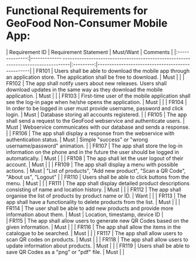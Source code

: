 # Functional Requirements for GeoFood Non-Consumer Mobile App:  #

| Requirement ID | Requirement Statement                                                                        | Must/Want | Comments                                        |
|:--------------:|-------------   ---------------------------------------------------------------------------------|:---------:|-------------------------------------------------|
|	   FR101	 | Users shall be able to download the mobile app through an application store. The application shall be free to download. | Must |						  	  |
|      FR102	 | The app shall notify users about new releases. Users shall download updates in the same way as they download the mobile application. | Must |			  |
| 	   FR103     | First-time user of the mobile application shall see the log-in page when he/she opens the application. | Must |										 	  |
| 	   FR104	 | In order to be logged in user must provide username, password and click login. 				|    Must 	| Database storing all accounts registered.		  |
| 	   FR105     | The app shall send a request to the GeoFood webservice and authenticate users. 				|    Must   | Webservice communicates with our database and sends a response. |
| 	   FR106	 | The app shall display a response from the webservice with authentication status.			| 	 Must 	| Simple "success" or "wrong username/password" animation. |
|	   FR107	 | The app shall store the log-in information on the phone and in the future the user should be logged in automatically. | Must | 							  |
|      FR108     | The app shall let the user logout of their account.                                          |    Must   |                                                 |
|	   FR109     | The app shall display a menu with possible actions.											|    Must   | "List of products", "Add new product", "Scan a QR Code", "About us", "Logout"	 |
| 	   FR110     | Users shall be able to click buttons from the menu.											|    Must   |												  |
|	   FR111     | The app shall display detailed product descriptions consisting of name and location history. |    Must   | 		  		     							  |	
|	   FR112	 | The app shall organise the list of products by product name or ID. 							|    Want   |												  |	
|      FR113	 | The app shall have a functionality to delete products from the list. 						| 	 Must   | 												  |
|	   FR114	 | The user shall be able to add new products and provide more information about them.		    |	 Must   | Location, timestamp, device ID				  |           
|	   FR115	 | The app shall allow users to generate new QR Codes based on the given information.			|    Must   | 												  | 
|	   FR116     | The app shall allow the items in the catalogue to be searched.								|	 Must   |												  |
|      FR117     | The app shall allow users to scan QR codes on products.                                      |    Must   | 												  |
|      FR118     | The app shall allow users to update information about products.								|    Must   |												  |
|      FR119     | Users shall be able to save QR Codes as a "png" or "pdf" file.                               |    Must   |												  |